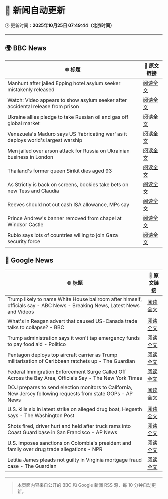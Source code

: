 # 🧠 新闻自动更新

🕒 更新时间：**2025年10月25日 07:49:44（北京时间）**

---

## 🌍 BBC News

| 🌐 标题 | 🔗 原文链接 |
|--------|-------------|
| Manhunt after jailed Epping hotel asylum seeker mistakenly released | [阅读全文](https://www.bbc.com/news/articles/cx2d5rl36vgo?at_medium=RSS&at_campaign=rss) |
| Watch: Video appears to show asylum seeker after accidental release from prison | [阅读全文](https://www.bbc.com/news/videos/c0mxrnyj879o?at_medium=RSS&at_campaign=rss) |
| Ukraine allies pledge to take Russian oil and gas off global market | [阅读全文](https://www.bbc.com/news/articles/c17p54edxljo?at_medium=RSS&at_campaign=rss) |
| Venezuela's Maduro says US 'fabricating war' as it deploys world's largest warship | [阅读全文](https://www.bbc.com/news/articles/c891gzx7xn4o?at_medium=RSS&at_campaign=rss) |
| Men jailed over arson attack for Russia on Ukrainian business in London | [阅读全文](https://www.bbc.com/news/articles/c04g5x1wq5vo?at_medium=RSS&at_campaign=rss) |
| Thailand's former queen Sirikit dies aged 93 | [阅读全文](https://www.bbc.com/news/articles/cp8ed1ednjdo?at_medium=RSS&at_campaign=rss) |
| As Strictly is back on screens, bookies take bets on new Tess and Claudia | [阅读全文](https://www.bbc.com/news/articles/ckgk84nzxgko?at_medium=RSS&at_campaign=rss) |
| Reeves should not cut cash ISA allowance, MPs say | [阅读全文](https://www.bbc.com/news/articles/c5yp57peqw8o?at_medium=RSS&at_campaign=rss) |
| Prince Andrew's banner removed from chapel at Windsor Castle | [阅读全文](https://www.bbc.com/news/articles/c867j2wyxj0o?at_medium=RSS&at_campaign=rss) |
| Rubio says lots of countries willing to join Gaza security force | [阅读全文](https://www.bbc.com/news/articles/cn0gwn491dwo?at_medium=RSS&at_campaign=rss) |

## 📰 Google News

| 🌐 标题 | 🔗 原文链接 |
|--------|-------------|
| Trump likely to name White House ballroom after himself, officials say - ABC News - Breaking News, Latest News and Videos | [阅读全文](https://news.google.com/rss/articles/CBMimAFBVV95cUxPWWk3T2VGX05xN2RCSWlOajBuU1Rhb2ZnbThoS3ZVQXAtX0ZYS0Nwd3paNmlWdjRsMHlNMVo2S3RzSzcxRm9nTVRNMXZ4dnZvOUxfcGR3Z2FQa0lNYm1lUDd1elZNaXpGT0FtRklFWVZWV0ZkTjk2WlJKTm1HaEdMVFAzZ04wdUk4UkxqZ1h4QWo5c3FPcHdEetIBngFBVV95cUxPeW9nb3FjeF8tdTJrMWRjR01pRzR0dFI3cXF2YTV4VU11cDQzT0ppZjVoRXo4cmZ1YTIwSWtZVXBUNXJhdUM1RWVUbFlCZGp1SmVRTElUdV9OMnRyOHhFbmFmOUlSbF9xREVSalpRZjA1dU1hMUR5cDE4SXdEWS10VTRBMi1HcGJwY1BreTR0U2tna29LV01jbjN4YmtKQQ?oc=5) |
| What's in Reagan advert that caused US-Canada trade talks to collapse? - BBC | [阅读全文](https://news.google.com/rss/articles/CBMiWkFVX3lxTE5idEp2QUJLYmtERnlFdWJodE9kT3Y3dko5aVVsOFpxNnN3VGF4YjZDYjFJcnRmb3FaU3doNENXQ3lFR2dyNlIzdjBZdnV2bnFTVXB3a2ZPaDlpUdIBX0FVX3lxTE1iY2lTOWpKWUw3cDhfM0dGV3dFM04tRWZzTE5QZHUyVXVuSHVVZTQ0X19mR0pyaG5GaVlwbG5URzF1bGt4M3FNWHlRa25kcDItRlVFRWFDazZPRVc2YjB3?oc=5) |
| Trump administration says it won't tap emergency funds to pay food aid - Politico | [阅读全文](https://news.google.com/rss/articles/CBMigwFBVV95cUxPclR3cF9XWjNtRERuLUlLN2ZBQktsUTA5MHFmWUFOYUd5SzdPWGxzU3JOOFRWU2RZWnc0X0NEVGE0eER5R3FkS00yMXRIc2ZzeUQwMTVVZTA3Z1BWRHJJNGxtWUFlNUlOaER5VFViX0FEOEUxbFJUOXluNjAzVGNlQ2NiMA?oc=5) |
| Pentagon deploys top aircraft carrier as Trump militarisation of Caribbean ratchets up - The Guardian | [阅读全文](https://news.google.com/rss/articles/CBMikAFBVV95cUxNeDVYaFRlcGoxVHRkbEd3bmd4eUxmcHRyS1pKX1Z5eTFZSm4zOXBSWkZCWjVyQjJ3dTBod1BTaXNaUm5aM19kRTBfTXVScjZ5aWFDS0M0blpaWWhtcGdIOEZDNEhnaUtfbUR2MWJCVUNJdUlLZW9zRkJZOGFwOE9zelprQjlYU1hBUURrczlRaWo?oc=5) |
| Federal Immigration Enforcement Surge Called Off Across the Bay Area, Officials Say - The New York Times | [阅读全文](https://news.google.com/rss/articles/CBMiiwFBVV95cUxOTVhZTWk5SEdMTzF1T2NzRVBraEhSUjEyU2htdk1Ta1BWZXJGN3FnZVFSYWlsQjJQdEZnQlZmUGZJd29mcXUyaTBialdaUVRSZDFlVmVHc3VpS2NSYURsNGkzbExCUUlvN1ZpVXQ0QjhaWm51UU1nd1FaaDQzY3Fyb3ZTOGZKVGM2dy1F?oc=5) |
| DOJ prepares to send election monitors to California, New Jersey following requests from state GOPs - AP News | [阅读全文](https://news.google.com/rss/articles/CBMirwFBVV95cUxQVHFwNWxHMWVOMzNQQ2oxUXVZbGNHQVNyNzVCUzhSSWpEQ2J0dnB0YzR1aTd0MHpkdEp0OGE4TXVuMHlOQllWMi1oT2JKbGk2Nm91aVVZdzV2QUI3a1A0bHZCVHloY0loa2dPWUtJd0t3Slg2end1T2FkWHVPUnhPaHk3MmJFcHplVndNdy1sYWZPNGJuWTY5NTBZSzl3cGNZUVB4b2dPLXE0UWxwQTdn?oc=5) |
| U.S. kills six in latest strike on alleged drug boat, Hegseth says - The Washington Post | [阅读全文](https://news.google.com/rss/articles/CBMimAFBVV95cUxQczlIVEN2YnV0Mlpib1Y4cDNNbkowZWd3c2FQSVFmOVY0STVtWElBTER0WUNRLXRUSmZTRm93aF9rN1laNnMwVWtkRjIzSFdPcWtNV1k1aklSN1N2YWNwV3h1N2lLYkpzX0UzNjY5UDBCV0VVcEM1aDVSZXdIaHpLejFZLUxxU0tpZk9uZnRxVFpYT3JBTmlGcw?oc=5) |
| Shots fired, driver hurt and held after truck rams into Coast Guard base in San Francisco - AP News | [阅读全文](https://news.google.com/rss/articles/CBMiswFBVV95cUxQX3NnV1FwLXkycTdKdUFrQlhzV3pHVWpSVC1sbzdSSHgwSFN4eFZxM20ySzF5RDJqT0I1VXRsNTBpNXNadUozdENtdEk0d0loMFExT24tVkJqNWp2ZzZ5ZVJ6elYtb3kyRVFJejN2ZlBIRC00amFqYU5ncWxaTlBxSmJRTkhYSl92eTQ0aTFlNk9xbUhIZEVpS1Ffb1hVbHQ3anFnb3Q0VlUxTjE5V1BFNzZfWQ?oc=5) |
| U.S. imposes sanctions on Colombia's president and family over drug trade allegations - NPR | [阅读全文](https://news.google.com/rss/articles/CBMinAFBVV95cUxNZDJYT1ZrOHhWOG1QTFhjQW5aWHV1ek1DbnBaUHJqMkhUdGg5RUJaNkR6RTZHRnRzMnVqb0JxTW5zSWJibUhOWl95SnhUQUh0TXRXNW5vdi1fVHZIY054VzNzZmZUalVROHdpRWlMS1FiWDVpSUJONUdaQjJycXlRVGFDNlY3RVpvT085MjJKTVpraUVhN2ZtNFotZzg?oc=5) |
| Letitia James pleads not guilty in Virginia mortgage fraud case - The Guardian | [阅读全文](https://news.google.com/rss/articles/CBMiiwFBVV95cUxOQUtOaW5COF9adHJjRExLYnFMYndPeHc5ZEhUWFdvSjNtSWt5RF9RbElDTElReVhnemxyQkNzalBKQURtYVhVY3lYMXdUNksxbE9BTHVLRGVqQnBvckRfemxQTjB6WjVoWU12bHJQU05zb0Z0dG5uM2tqX3ZsZ3lUUTB1T3NoOGxzcHN3?oc=5) |

---
> 本页面内容来自公开的 BBC 和 Google 新闻 RSS 源，每 10 分钟自动更新。